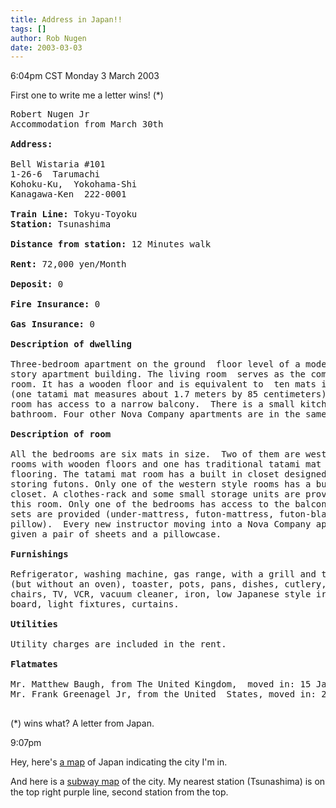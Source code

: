 ```yaml
---
title: Address in Japan!!
tags: []
author: Rob Nugen
date: 2003-03-03
---
```


<p class=date>6:04pm CST Monday 3 March 2003</p>

<p>First one to write me a letter wins! (*)</p>

<pre>
Robert Nugen Jr
Accommodation from March 30th

<b>Address:</b>

Bell Wistaria #101
1-26-6  Tarumachi
Kohoku-Ku,  Yokohama-Shi
Kanagawa-Ken  222-0001

<b>Train Line:</b> Tokyu-Toyoku
<b>Station:</b> Tsunashima

<b>Distance from station:</b> 12 Minutes walk

<b>Rent:</b> 72,000 yen/Month

<b>Deposit:</b> 0

<b>Fire Insurance:</b> 0

<b>Gas Insurance:</b> 0

<b>Description of dwelling</b>

Three-bedroom apartment on the ground  floor level of a modern four
story apartment building. The living room  serves as the common
room. It has a wooden floor and is equivalent to  ten mats in size
(one tatami mat measures about 1.7 meters by 85 centimeters).  This
room has access to a narrow balcony.  There is a small kitchen  and
bathroom. Four other Nova Company apartments are in the same building.

<b>Description of room</b>

All the bedrooms are six mats in size.  Two of them are western style
rooms with wooden floors and one has traditional tatami mat
flooring. The tatami mat room has a built in closet designed for
storing futons. Only one of the western style rooms has a built in
closet. A clothes-rack and some small storage units are provided for
this room. Only one of the bedrooms has access to the balcony. Futon
sets are provided (under-mattress, futon-mattress, futon-blanket,
pillow).  Every new instructor moving into a Nova Company apartment is
given a pair of sheets and a pillowcase.

<b>Furnishings</b>

Refrigerator, washing machine, gas range, with a grill and two hobs
(but without an oven), toaster, pots, pans, dishes, cutlery, table,
chairs, TV, VCR, vacuum cleaner, iron, low Japanese style ironing
board, light fixtures, curtains.

<b>Utilities</b>

Utility charges are included in the rent.

<b>Flatmates</b>

Mr. Matthew Baugh, from The United Kingdom,  moved in: 15 January 2003
Mr. Frank Greenagel Jr, from the United  States, moved in: 23 January 2003

</pre>

<p>(*) wins what?  A letter from Japan.</p>

<p class=date>9:07pm</p>

<p>Hey, here's <a
href="http://www.city.yokohama.jp/ne/info/map/japanE.html">a map</a>
of Japan indicating the city I'm in.</p>

<p>And here is a <a
href="http://www.city.yokohama.jp/me/GuideE/mape.pdf">subway map</a>
of the city.  My nearest station (Tsunashima) is on the top right
purple line, second station from the top.</p>
